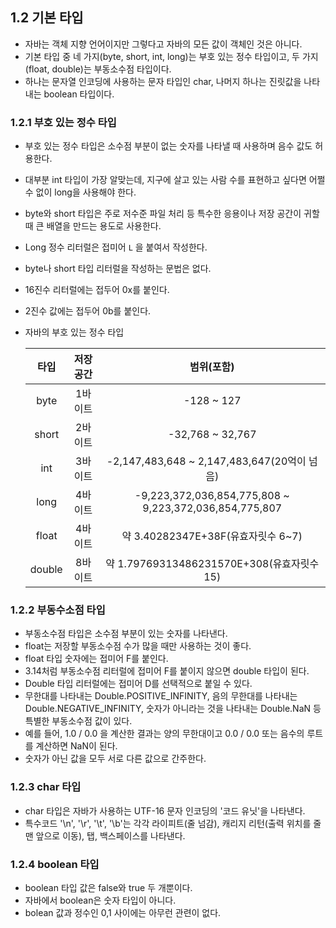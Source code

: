 ## 1.2 기본 타입

- 자바는 객체 지향 언어이지만 그렇다고 자바의 모든 값이 객체인 것은 아니다.
- 기본 타입 중 네 가지(byte, short, int, long)는 부호 있는 정수 타입이고, 두 가지(float, double)는 부동소수점 타입이다.
- 하나는 문자열 인코딩에 사용하는 문자 타입인 char, 나머지 하나는 진릿값을 나타내는 boolean 타입이다.



### 1.2.1 부호 있는 정수 타입

- 부호 있는 정수 타입은 소수점 부분이 없는 숫자를 나타낼 때 사용하며 음수 값도 허용한다.

- 대부분 int 타입이 가장 알맞는데, 지구에 살고 있는 사람 수를 표현하고 싶다면 어쩔 수 없이 long을 사용해야 한다.

- byte와 short 타입은 주로 저수준 파일 처리 등 특수한 응용이나 저장 공간이 귀할 때 큰 배열을 만드는 용도로 사용한다.

- Long 정수 리터럴은 접미어 `L` 을 붙여서 작성한다. 

- byte나 short 타입 리터럴을 작성하는 문법은 없다.

- 16진수 리터럴에는 접두어 0x를 붙인다.

- 2진수 값에는 접두어 0b를 붙인다.

- 자바의 부호 있는 정수 타입

  |  타입  | 저장 공간 |                       범위(포함)                       |
  | :----: | :-------: | :----------------------------------------------------: |
  |  byte  |  1바이트  |                       -128 ~ 127                       |
  | short  |  2바이트  |                    -32,768 ~ 32,767                    |
  |  int   |  3바이트  |      -2,147,483,648 ~ 2,147,483,647(20억이 넘음)       |
  |  long  |  4바이트  | -9,223,372,036,854,775,808 ~ 9,223,372,036,854,775,807 |
  | float  |  4바이트  |           약 3.40282347E+38F(유효자릿수 6~7)           |
  | double |  8바이트  |       약 1.79769313486231570E+308(유효자릿수 15)       |



### 1.2.2 부동수소점 타입

- 부동소수점 타입은 소수점 부분이 있는 숫자를 나타낸다.
- float는 저장할 부동소수점 수가 많을 때만 사용하는 것이 좋다.
- float 타입 숫자에는 접미어 F를 붙인다.
- 3.14처럼 부동소수점 리터럴에 접미어 F를 붙이지 않으면 double 타입이 된다. 
- Double 타입 리터럴에는 접미어 D를 선택적으로 붙일 수 있다.
- 무한대를 나타내는 Double.POSITIVE_INFINITY, 음의 무한대를 나타내는 Double.NEGATIVE_INFINITY, 숫자가 아니라는 것을 나타내는 Double.NaN 등 특별한 부동소수점 값이 있다.
- 예를 들어, 1.0 / 0.0 을 계산한 결과는 양의 무한대이고 0.0 / 0.0 또는 음수의 루트를 계산하면 NaN이 된다.
- 숫자가 아닌 값을 모두 서로 다른 값으로 간주한다.



### 1.2.3 char 타입

- char 타입은 자바가 사용하는 UTF-16 문자 인코딩의 '코드 유닛'을 나타낸다. 
- 특수코드 '\n', '\r', '\t', '\b'는 각각 라이피트(줄 넘감), 캐리지 리턴(출력 위치를 줄 맨 앞으로 이동), 탭, 백스페이스를 나타낸다.



### 1.2.4 boolean 타입

- boolean 타입 값은 false와 true 두 개뿐이다.
- 자바에서 boolean은 숫자 타입이 아니다.
- bolean 값과 정수인 0,1 사이에는 아무런 관련이 없다.